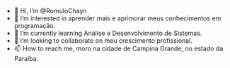 - 👋 Hi, I’m @RomuloChayn
- 👀 I’m interested in  aprender mais e aprimorar meus conhecimentos em programação.
- 🌱 I’m currently learning  Análise e Desenvolvimento de Sistemas.
- 💞️ I’m looking to collaborate on meu crescimento profissional.
- 📫 How to reach me, moro na cidade de Campina Grande, no estado da Paraíba.

<!---
RomuloChayn/RomuloChayn is a ✨ special ✨ repository because its `README.md` (this file) appears on your GitHub profile.
You can click the Preview link to take a look at your changes.
--->
